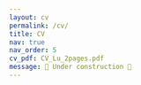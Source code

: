 ```yaml
---
layout: cv
permalink: /cv/
title: CV
nav: true
nav_order: 5
cv_pdf: CV_Lu_2pages.pdf
message: 🚧 Under construction 🚧
---
```

